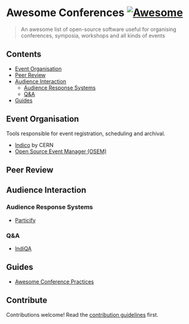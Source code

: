 # Awesome Conferences [![Awesome](https://awesome.re/badge.svg)](https://awesome.re)

> An awesome list of open-source software useful for organising conferences, symposia, workshops and all kinds of events


## Contents

- [Event Organisation](#event-organisation)
- [Peer Review](#peer-review)
- [Audience Interaction](#audience-interaction)
  - [Audience Response Systems](#audience-response-systems)
  - [Q&A](#qa)
- [Guides](#guides)

## Event Organisation

Tools responsible for event registration, scheduling and archival.

- [Indico](https://getindico.io/) by CERN
- [Open Source Event Manager (OSEM)](https://osem.io/)

## Peer Review

## Audience Interaction

### Audience Response Systems

- [Particify](https://particify.de/)

### Q&A

- [IndiQA](https://github.com/kongr45gpen/indiqa/)

## Guides

- [Awesome Conference Practices](https://github.com/kitze/awesome-conference-practices)

## Contribute

Contributions welcome! Read the [contribution guidelines](contributing.md) first.
